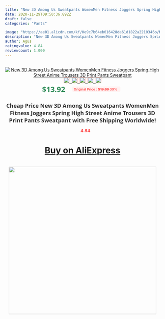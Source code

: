```yaml
---
title: "New 3D Among Us Sweatpants WomenMen Fitness Joggers Spring High Street Anime Trousers 3D Print Pants Sweatpant"
date: 2020-11-29T09:50:36.892Z
draft: false
categories: "Pants"

image: "https://ae01.alicdn.com/kf/He9c7b64eb016428da61d1822a2210346o/New-3D-Among-Us-Sweatpants-Women-Men-Fitness-Joggers-Spring-High-Street-Anime-Trousers-3D-Print.jpg"
description: "New 3D Among Us Sweatpants WomenMen Fitness Joggers Spring High Street Anime Trousers 3D Print Pants Sweatpant"
author: Agus
ratingvalue: 4.84
reviewcount: 1.000
---
```

<br>
<div style="text-align: center;">
<a href="https://s.click.aliexpress.com/e/_AOHlEz" target="_blank" rel="nofollow noopener noreferrer"><img alt="New 3D Among Us Sweatpants WomenMen Fitness Joggers Spring High Street Anime Trousers 3D Print Pants Sweatpant" class="magnifier-image" src="https://ae01.alicdn.com/kf/He9c7b64eb016428da61d1822a2210346o/New-3D-Among-Us-Sweatpants-Women-Men-Fitness-Joggers-Spring-High-Street-Anime-Trousers-3D-Print.jpg_640x640.jpg">
<br>
<img style="border:1px solid salmon" src="https://ae01.alicdn.com/kf/He9c7b64eb016428da61d1822a2210346o/New-3D-Among-Us-Sweatpants-Women-Men-Fitness-Joggers-Spring-High-Street-Anime-Trousers-3D-Print.jpg_120x120.jpg">&nbsp;&nbsp;<img style="border:1px solid salmon" src="https://ae01.alicdn.com/kf/H4b2369ded2be4b4bb224be2288ffab93u/New-3D-Among-Us-Sweatpants-Women-Men-Fitness-Joggers-Spring-High-Street-Anime-Trousers-3D-Print.jpg_120x120.jpg">&nbsp;&nbsp;<img style="border:1px solid salmon" src="https://ae01.alicdn.com/kf/He653f6a7ae1e4145b9dbfd3d553ae918Y/New-3D-Among-Us-Sweatpants-Women-Men-Fitness-Joggers-Spring-High-Street-Anime-Trousers-3D-Print.jpg_120x120.jpg">&nbsp;&nbsp;<img style="border:1px solid salmon" src="https://ae01.alicdn.com/kf/H3ae6b553f4ff497c89e52a834e940472S/New-3D-Among-Us-Sweatpants-Women-Men-Fitness-Joggers-Spring-High-Street-Anime-Trousers-3D-Print.jpg_120x120.jpg">&nbsp;&nbsp;<img style="border:1px solid salmon" src="https://ae01.alicdn.com/kf/H94ab5e3d077a43728fd30a88744e8aedl/New-3D-Among-Us-Sweatpants-Women-Men-Fitness-Joggers-Spring-High-Street-Anime-Trousers-3D-Print.jpg_120x120.jpg"></a></div><br0>
<div style="text-align: center;"><span style="background-color: white; border: 0px; box-sizing: border-box; color: seagreen; display: inline-block; font-family: &quot;open sans&quot; , &quot;arial&quot; , &quot;helvetica&quot; , sans-serif , &quot;heiti&quot;; font-size: 24px; font-stretch: inherit; font-weight: 700; line-height: inherit; margin: 0px 10px 0px 0px; padding: 0px; vertical-align: middle;">$13.92 </span>
<span style="background: rgb(255 , 241 , 241); border-radius: 3px; border: 0px; box-sizing: border-box; color: #ff4747; display: inline-block; font-family: inherit; font-size: 12px; font-stretch: inherit; font-style: inherit; font-variant: inherit; font-weight: 600; line-height: inherit; margin: 0px; padding: 2px 5px; transform: scale(0.9); vertical-align: middle;">Original Price : <b style="text-decoration: line-through;">$19.89 </b> 30%&nbsp;&nbsp;</span></div>
<h1 style="color: #333333; display: inline-block; font-family: &quot;open sans&quot; , &quot;arial&quot; , &quot;helvetica&quot; , sans-serif , &quot;heiti&quot;; font-size: 18px; font-stretch: inherit; font-weight: 700; text-align: center;">Cheap Price New 3D Among Us Sweatpants WomenMen Fitness Joggers Spring High Street Anime Trousers 3D Print Pants Sweatpant with Free Shipping Worldwide!</h1>
<div style="color: #ff4747; text-align: center;">
<img src="https://4.bp.blogspot.com/-M0ZcTcb-5uY/XleCXlxnR4I/AAAAAAAAAEc/OrjgMkXV1oMQFaCRZj5HQwOCBcu3w1FegCPcBGAYYCw/s1600/star.png" style="height: 15px;">&nbsp;<b>4.84</b></div>
<div class="button_cont" align="center"><a class="buynow_a" href="https://s.click.aliexpress.com/e/_AOHlEz" target="_blank" rel="nofollow noopener noreferrer"><H1>Buy on AliExpress</H1></a></div><br>
<div class="separator" style="clear: both; text-align: center;">
<img src="https://lh3.googleusercontent.com/-pTy5HemUv9M/XlePHvY0dAI/AAAAAAAAAE4/0nX5iRUoIWY8eMW9Dpxeirr157OZliDIgCLcBGAsYHQ/s1600/badge.gif" width="480">
</div>
